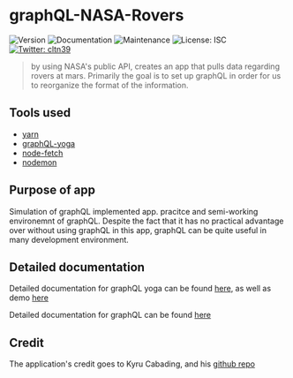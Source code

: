 # graphQL-NASA-Rovers
![Version](https://img.shields.io/badge/version-1.0.0-blue.svg?cacheSeconds=2592000)
![Documentation](https://img.shields.io/badge/documentation-yes-brightgreen.svg)
![Maintenance](https://img.shields.io/badge/Maintained%3F-yes-green.svg)
![License: ISC](https://img.shields.io/badge/License-ISC-yellow.svg)
[![Twitter: cltn39](https://img.shields.io/twitter/follow/cltn39.svg?style=social)](https://twitter.com/cltn39)

> by using NASA's public API, creates an app that pulls data regarding rovers at mars.
Primarily the goal is to set up graphQL in order for us to reorganize the format of the information.

## Tools used

- [yarn](https://yarnpkg.com/lang/en/docs/cli/init/)
- [graphQL-yoga](https://www.npmjs.com/package/graphql-yoga)
- [node-fetch](https://www.npmjs.com/package/node-fetch)
- [nodemon](https://www.npmjs.com/package/nodemon)

## Purpose of app

Simulation of graphQL implemented app. pracitce and semi-working environemnt of graphQL.
Despite the fact that it has no practical advantage over without using graphQL in this app, graphQL can be quite useful in many development environment.

## Detailed documentation

Detailed documentation for graphQL yoga can be found [here](https://github.com/prisma-labs/graphql-yoga), as well as demo [here](https://demo-graphql-yoga.glitch.me/)

Detailed documentation for graphQL can be found [here](https://graphql.org/)

## Credit

The application's credit goes to Kyru Cabading, and his [github repo](https://github.com/KyruCabading/graphql-mars-rover-api)
